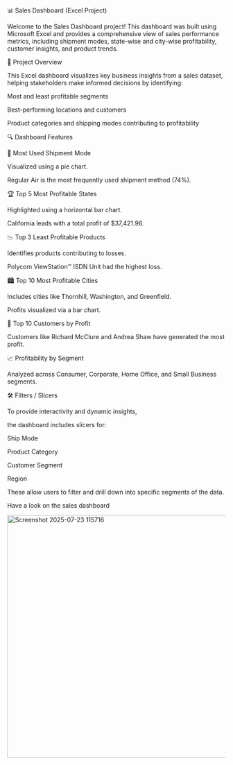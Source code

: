 📊 Sales Dashboard (Excel Project)

Welcome to the Sales Dashboard project! 
This dashboard was built using Microsoft Excel and provides a comprehensive view of sales performance metrics, including shipment modes, state-wise and city-wise profitability, customer insights, and product trends.

📌 Project Overview

This Excel dashboard visualizes key business insights from a sales dataset, helping stakeholders make informed decisions by identifying:

Most and least profitable segments

Best-performing locations and customers

Product categories and shipping modes contributing to profitability

🔍 Dashboard Features

🚚 Most Used Shipment Mode

Visualized using a pie chart.

Regular Air is the most frequently used shipment method (74%).

🏆 Top 5 Most Profitable States

Highlighted using a horizontal bar chart.

California leads with a total profit of $37,421.96.

📉 Top 3 Least Profitable Products

Identifies products contributing to losses.

Polycom ViewStation™ ISDN Unit had the highest loss.

🏙 Top 10 Most Profitable Cities

Includes cities like Thornhill, Washington, and Greenfield.

Profits visualized via a bar chart.

👥 Top 10 Customers by Profit

Customers like Richard McClure and Andrea Shaw have generated the most profit.

📈 Profitability by Segment

Analyzed across Consumer, Corporate, Home Office, and Small Business segments.

🛠 Filters / Slicers

To provide interactivity and dynamic insights, 

the dashboard includes slicers for:

Ship Mode

Product Category

Customer Segment

Region

These allow users to filter and drill down into specific segments of the data.

Have a look on the sales dashboard 

<img width="1716" height="560" alt="Screenshot 2025-07-23 115716" src="https://github.com/user-attachments/assets/e61af874-d5a0-4369-8735-ef30d2afc305" />


